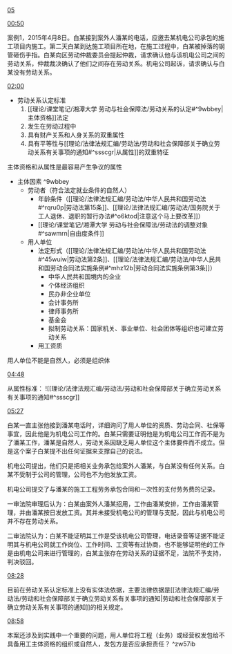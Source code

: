 [05](https://www.bilibili.com/video/BV13Z4y1C7q6?p=5&vd_source=74872e41274c3d29495fcb0f1ba131bd)

[00:50](https://www.bilibili.com/video/BV13Z4y1C7q6?p=5&vd_source=74872e41274c3d29495fcb0f1ba131bd#t=50.270591)

案例1，2015年4月8日。白某接到案外人潘某的电话，应邀去某机电公司承包的施工项目内施工。第二天白某到达施工项目所在地，在施工过程中，白某被掉落的钢管砸伤手指。白某向区劳动仲裁委员会提起仲裁，请求确认他与该机电公司之间的劳动关系，仲裁裁决确认了他们之间存在劳动关系。机电公司起诉，请求确认与白某没有劳动关系。

[02:00](https://www.bilibili.com/video/BV13Z4y1C7q6?p=5&vd_source=74872e41274c3d29495fcb0f1ba131bd#t=120.430467)

- 劳动关系认定标准
	1. [[理论/课堂笔记/湘潭大学 劳动与社会保障法/劳动关系的认定#^9wbbey|主体资格]]法定
	2. 发生在劳动过程中
	3. 具有财产关系和人身关系的双重属性
	4. 具有平等性与[[理论/法律法规汇编/劳动法/劳动和社会保障部关于确立劳动关系有关事项的通知#^ssscgr|从属性]]的双重特征

主体资格和从属性是最容易产生争议的属性

- 主体因素 ^9wbbey
	- 劳动者（符合法定就业条件的自然人）
		- 年龄条件（[[理论/法律法规汇编/劳动法/中华人民共和国劳动法#^rqru0p|劳动法第15条]]、[[理论/法律法规汇编/劳动法/国务院关于工人退休、退职的暂行办法#^o6ktod|注意这个马上要改革]]）
		- [[理论/课堂笔记/湘潭大学 劳动与社会保障法/劳动法的调整对象#^sawmrn|自由度条件]]
	- 用人单位
		- 法定形式（[[理论/法律法规汇编/劳动法/中华人民共和国劳动法#^45wuiw|劳动法第2条]]、[[理论/法律法规汇编/劳动法/中华人民共和国劳动合同法实施条例#^mhz12b|劳动合同法实施条例第3条]]）
			- 中华人民共和国境内的企业
			- 个体经济组织
			- 民办非企业单位
			- 会计事务所
			- 律师事务所
			- 基金会
			- 拟制劳动关系：国家机关、事业单位、社会团体等组织也可建立劳动关系
		- 用工资质

用人单位不能是自然人，必须是组织体

[04:48](https://www.bilibili.com/video/BV13Z4y1C7q6?p=5&vd_source=74872e41274c3d29495fcb0f1ba131bd#t=288.947894)

从属性标准：
![[理论/法律法规汇编/劳动法/劳动和社会保障部关于确立劳动关系有关事项的通知#^ssscgr]]


[05:27](https://www.bilibili.com/video/BV13Z4y1C7q6?p=5&vd_source=74872e41274c3d29495fcb0f1ba131bd#t=327.504557)

白某一直主张他接到潘某电话时，详细询问了用人单位的资质、劳动合同、社保等事宜，因此他是为机电公司工作的。白某只需要证明他是为机电公司工作而不是为了潘某工作，潘某是自然人，劳动关系因缺乏用人单位这个主体要件而不成立。但是这个案子白某提不出任何证据来支撑自己的说法。

机电公司提出，他们只是把相关业务承包给案外人潘某，与白某没有任何关系。白某不受制于公司的管理，公司也不为他发放工资。

机电公司提交了与潘某的施工工程劳务承包合同和一次性的支付劳务费的记录。

一审法院审理后认为：白某由案外人潘某招用，工作由潘某安排，工作由潘某管理，并由潘某按日发放工资。其并未接受机电公司的管理与支配，因此与机电公司并不存在劳动关系。

二审法院认为：白某不能证明其工作是受该机电公司管理，电话录音等证据不能证明其与机电公司就工作岗位、工作时间、工资等有过协商，也不能够证明他的工作是由机电公司来进行管理的，白某主张存在劳动关系的证据不足，法院不予支持，判决驳回。

[08:28](https://www.bilibili.com/video/BV13Z4y1C7q6?p=5&vd_source=74872e41274c3d29495fcb0f1ba131bd#t=508.290765)

目前在劳动关系认定标准上没有实体法依据，主要法律依据是[[法律法规汇编/劳动法/劳动和社会保障部关于确立劳动关系有关事项的通知|劳动和社会保障部关于确立劳动关系有关事项的通知]]的相关规定。

[08:58](https://www.bilibili.com/video/BV13Z4y1C7q6?p=5&vd_source=74872e41274c3d29495fcb0f1ba131bd#t=538.53432)

本案还涉及到实践中一个重要的问题，用人单位将工程（业务）或经营权发包给不具备用工主体资格的组织或自然人，发包方是否应承担责任？ ^zw57ib